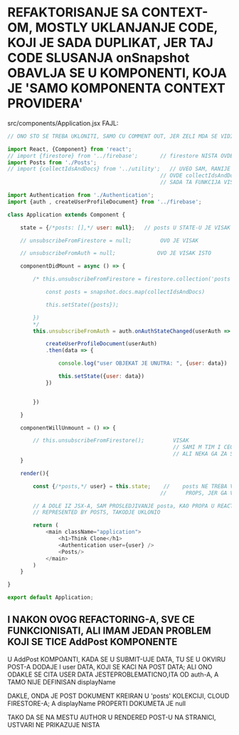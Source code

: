# REFAKTORISANJE SA CONTEXT-OM, MOSTLY UKLANJANJE CODE, KOJI JE SADA DUPLIKAT, JER TAJ CODE SLUSANJA onSnapshot OBAVLJA SE U KOMPONENTI, KOJA JE 'SAMO KOMPONENTA CONTEXT PROVIDERA'

src/components/Application.jsx FAJL:

```javascript
// ONO STO SE TREBA UKLONITI, SAMO CU COMMENT OUT, JER ZELI MDA SE VIDI ST, USTVARI UKLANJAM

import React, {Component} from 'react';
// import {firestore} from '../firebase';       // firestore NISTA OVDE, VISE NECE KORISTIT
import Posts from './Posts';
// import {collectIdsAndDocs} from '../utility';   // UVEO SAM, RANIJE
                                                // OVDE collectIdsAndDocs
                                                // SADA TA FUNKCIJA VISE NIJE POTREBNA OVDE

import Authentication from './Authentication';
import {auth , createUserProfileDocument} from '../firebase';

class Application extends Component {

    state = {/*posts: [],*/ user: null};   // posts U STATE-U JE VISAK

    // unsubscribeFromFirestore = null;         OVO JE VISAK

    // unsubscribeFromAuth = null;             OVO JE VISAK ISTO

    componentDidMount = async () => {

        /* this.unsubscribeFromFirestore = firestore.collection('posts').onSnapshot(snapshot => {       // VISAK

            const posts = snapshot.docs.map(collectIdsAndDocs)

            this.setState({posts});

        })
        */
        this.unsubscribeFromAuth = auth.onAuthStateChanged(userAuth => {

            createUserProfileDocument(userAuth)
            .then(data => {

                console.log("user OBJEKAT JE UNUTRA: ", {user: data})

                this.setState({user: data})
            })


        })

    }

    componentWillUnmount = () => {

        // this.unsubscribeFromFirestore();         VISAK
                                                    // SAMI M TIM I CEO OVAJ LIFECYCLE HOOK
                                                    // ALI NEKA GA ZA SADA MADA MISLIM A MI NECE TREBATI
    }

    render(){

        const {/*posts,*/ user} = this.state;    //    posts NE TREBA VISE DA SE PROSLEDJUJE KROZ
                                                //      PROPS, JER GA VISE NEMA U STATE-U

        // A DOLE IZ JSX-A, SAM PROSLEDJIVANJE posta, KAO PROPA U REACT ELAMNT
        // REPRESENTED BY POSTS, TAKODJE UKLONIO

        return (
            <main className="application">
                <h1>Think Clone</h1>
                <Authentication user={user} />
                <Posts/>
            </main>
        )
    }

}

export default Application;

```

## I NAKON OVOG REFACTORING-A, SVE CE FUNKCIONISATI, ALI IMAM JEDAN PROBLEM KOJI SE TICE AddPost KOMPONENTE

U AddPost KOMPOANTI, KADA SE U SUBMIT-UJE DATA, TU SE U OKVIRU POST-A DODAJE I user DATA, KOJI SE KACI NA POST DATA; ALI ONO ODAKLE SE CITA USER DATA JESTEPROBLEMATICNO,ITA OD auth-A, A TAMO NIJE DEFINISAN displayName

DAKLE, ONDA JE POST DOKUMENT KREIRAN U 'posts' KOLEKCIJI, CLOUD FIRESTORE-A; A displayName PROPERTI DOKUMETA JE null

TAKO DA SE NA MESTU AUTHOR U RENDERED POST-U NA STRANICI, USTVARI NE PRIKAZUJE NISTA